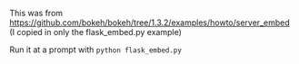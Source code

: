 This was from https://github.com/bokeh/bokeh/tree/1.3.2/examples/howto/server_embed
(I copied in only the flask_embed.py example)

Run it at a prompt with
`python flask_embed.py`
